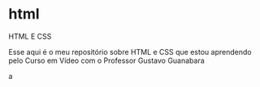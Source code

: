 # html
 HTML E CSS

Esse aqui é o meu repositório sobre HTML e CSS que estou aprendendo pelo Curso em Vídeo com o Professor Gustavo Guanabara

a